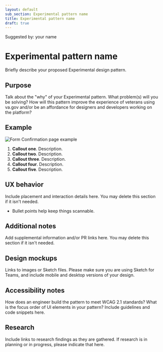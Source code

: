 ```yaml
---
layout: default
sub_section: Experimental pattern name
title: Experimental pattern name
draft: true
---
```

Suggested by: your name

# Experimental pattern name 

Briefly describe your proposed Experimental design pattern.

## Purpose

Talk about the "why" of your Experimental pattern. What problem(s) will you be solving? How will this pattern improve the experience of veterans using va.gov and/or be an affordance for designers and developers working on the platform?

## Example

<!-- Insert an image with callouts here, if you have one. Callouts should live as numbered text beneath the image (for accessibility reasons). If the image is large, callout text can live within the image itself as well as beneath it. Use the Anatomy callouts Sketch library in your mockups. -->

![Form Confirmation page example](https://github.com/department-of-veterans-affairs/vets-design-system-documentation/blob/master/Form-confirmation-mini-template.png)

1. **Callout one**. Description.
2. **Callout two**. Description.
3. **Callout three**. Description.
4. **Callout four**. Description.
5. **Callout five**. Description.

## UX behavior 

Include placement and interaction details here. You may delete this section if it isn't needed.

* Bullet points help keep things scannable.

## Additional notes

Add supplemental information and/or PR links here. You may delete this section if it isn't needed.

## Design mockups

Links to images or Sketch files. Please make sure you are using Sketch for Teams, and include mobile and desktop versions of your design.

## Accessibility notes

How does an engineer build the pattern to meet WCAG 2.1 standards? What is the focus order of UI elements in your pattern? Include guidelines and code snippets here.

## Research

Include links to research findings as they are gathered. If research is in planning or in progress, please indicate that here.
